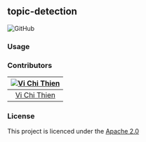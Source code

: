 ## topic-detection

![GitHub](https://img.shields.io/github/license/tvc12/topic-detection.svg) 

### Usage

### Contributors

| [![Vi Chi Thien](https://github.com/tvc12.png?size=100)](https://github.com/tvc12) |
| :---: |
| [Vi Chi Thien](https://github.com/tvc12) |

### License

This project is licenced under the [Apache 2.0](https://github.com/tvc12/topic-detection/blob/master/LICENSE)
